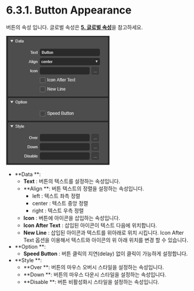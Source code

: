 # 6.3.1. Button Appearance

버튼의 속성 입니다. 글로벌 속성은 [**5. 글로벌 속성**](../../5./)을 참고하세요.

![](../../.gitbook/assets/btn-ex002.png)

* **Data **:
  * **Text** : 버튼의 텍스트를 설정하는 속성입니다.
  * **Align **: 버튼 텍스트의 정렬을 설정하는 속성입니다.
    * left : 텍스트 좌측 정렬
    * center : 텍스트 중앙 정렬
    * right : 텍스트 우측 정렬
  * **Icon** : 버튼에 아이콘을 삽입하는 속성입니다.
  * **Icon After Text** : 삽입된 아이콘이 텍스트 다음에 위치합니다.
  * **New Line** : 삽입된 아이콘과 텍스트를 위아래로 위치 시킵니다. Icon After Text 옵션을 이용해서 텍스트와 아이콘의 위 아래 위치를 변경 할 수 있습니다.
* **Option **:
  * **Speed Button** : 버튼 클릭의 지연\(delay\)  없이 클릭이 가능하게 설정합니다.
* **Style **:
  * **Over **: 버튼의 마우스 오버시 스타일을 설정하는 속성입니다.
  * **Down **: 버튼의 마우스 다운시 스타일을 설정하는 속성입니다.
  * **Disable **:  버튼 비활성화시 스타일을 설정하는 속성입니다.

